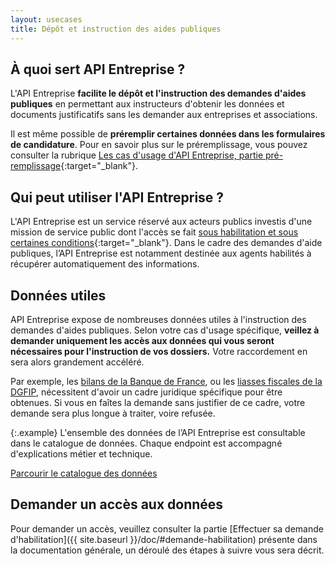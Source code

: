 ```yaml
---
layout: usecases
title: Dépôt et instruction des aides publiques
---
```


## À quoi sert API Entreprise ?

L'API Entreprise **facilite le dépôt et l'instruction des demandes d'aides publiques** en permettant aux instructeurs d'obtenir les données et documents justificatifs sans les demander aux entreprises et associations. 

Il est même possible de **préremplir certaines données dans les formulaires de candidature**. Pour en savoir plus sur le préremplissage, vous pouvez consulter la rubrique [Les cas d'usage d'API Entreprise, partie pré-remplissage](https://entreprise.api.gouv.fr/doc/#cas-usage){:target="_blank"}.

## Qui peut utiliser l'API Entreprise ?

L'API Entreprise est un service réservé aux acteurs publics investis d'une mission de service public dont l'accès se fait [sous habilitation et sous certaines conditions](https://entreprise.api.gouv.fr/doc/#acces){:target="_blank"}. 
Dans le cadre des demandes d'aide publiques, l’API Entreprise est notamment destinée aux agents habilités à récupérer automatiquement des informations.

## Données utiles

API Entreprise expose de nombreuses données utiles à l'instruction des demandes d'aides publiques. Selon votre cas d'usage spécifique, **veillez à demander uniquement les accès aux données qui vous seront nécessaires pour l'instruction de vos dossiers.** Votre raccordement en sera alors grandement accéléré. 


Par exemple, les [bilans de la Banque de France](https://entreprise.api.gouv.fr/catalogue/#bilans_entreprises_bdf), ou les [liasses fiscales de la DGFIP](https://entreprise.api.gouv.fr/catalogue/#liasses_fiscales_dgfip), nécessitent d'avoir un cadre juridique spécifique pour être obtenues. Si vous en faîtes la demande sans justifier de ce cadre, votre demande sera plus longue à traiter, voire refusée.

{:.example}
L'ensemble des données de l’API Entreprise est consultable dans le catalogue de données. Chaque endpoint est accompagné d'explications métier et technique.

  <a class="tpl-button tpl-button--primary" href="https://entreprise.api.gouv.fr/catalogue/">Parcourir le catalogue des données</a>


## Demander un accès aux données

Pour demander un accès, veuillez consulter la partie [Effectuer sa demande d'habilitation]({{ site.baseurl }}/doc/#demande-habilitation) présente dans la documentation générale, un déroulé des étapes à suivre vous sera décrit.


